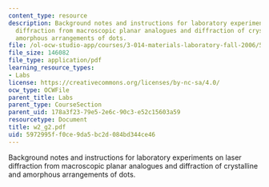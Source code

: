 ```yaml
---
content_type: resource
description: Background notes and instructions for laboratory experiments on laser
  diffraction from macroscopic planar analogues and diffraction of crystalline and
  amorphous arrangements of dots.
file: /ol-ocw-studio-app/courses/3-014-materials-laboratory-fall-2006/5972995ff0ce9da5bc2d084bd344ce46_w2_g2.pdf
file_size: 146082
file_type: application/pdf
learning_resource_types:
- Labs
license: https://creativecommons.org/licenses/by-nc-sa/4.0/
ocw_type: OCWFile
parent_title: Labs
parent_type: CourseSection
parent_uid: 178a3f23-79e5-2e6c-90c3-e52c15603a59
resourcetype: Document
title: w2_g2.pdf
uid: 5972995f-f0ce-9da5-bc2d-084bd344ce46
---
```

Background notes and instructions for laboratory experiments on laser diffraction from macroscopic planar analogues and diffraction of crystalline and amorphous arrangements of dots.